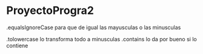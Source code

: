 # ProyectoProgra2

.equalsIgnoreCase para que de igual las mayusculas o las minusculas

.tolowercase lo transforma todo a minusculas
.contains lo da por bueno si lo contiene